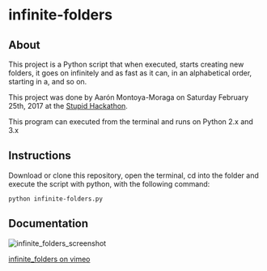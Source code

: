 # infinite-folders

## About

This project is a Python script that when executed, starts creating new folders, it goes on infinitely and as fast as it can, in an alphabetical order, starting in a, and so on.

This project was done by Aarón Montoya-Moraga on Saturday February 25th, 2017 at the [Stupid Hackathon](stupidhackaton.com).

This program can executed from the terminal and runs on Python 2.x and 3.x

## Instructions

Download or clone this repository, open the terminal, cd into the folder and execute the script with python, with the following command:

```shell
python infinite-folders.py
```

## Documentation

![infinite_folders_screenshot](https://github.com/montoyamoraga/project_infinite_folders/raw/master/documentation/infinite_folders_screenshot.png "infinite folders screenshot")

[infinite_folders on vimeo](https://vimeo.com/205716740)

